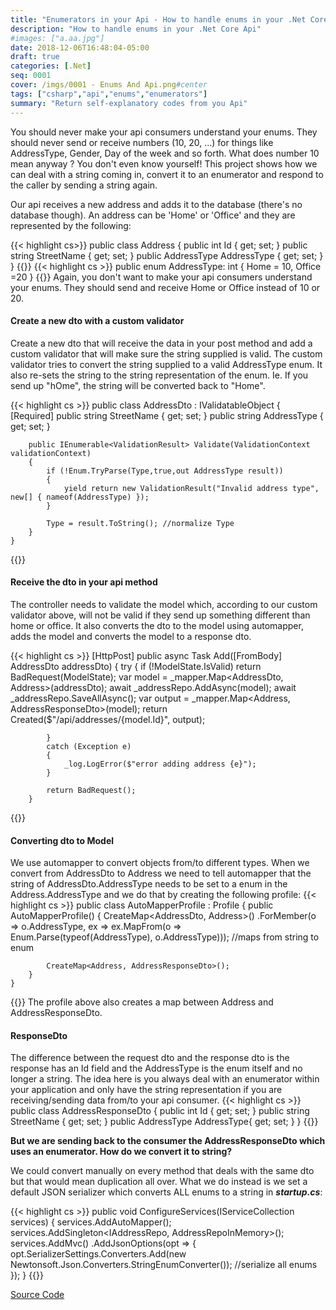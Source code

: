 ```yaml
---
title: "Enumerators in your Api - How to handle enums in your .Net Core Api"
description: "How to handle enums in your .Net Core Api"
#images: ["a.aa.jpg"]
date: 2018-12-06T16:48:04-05:00
draft: true
categories: [.Net]
seq: 0001
cover: /imgs/0001 - Enums And Api.png#center
tags: ["csharp","api","enums","enumerators"]
summary: "Return self-explanatory codes from you Api"
---
```

You should never make your api consumers understand your enums. They should never send or receive numbers (10, 20, ...) for things like AddressType, 
Gender, Day of the week and so forth. What does number 10 mean anyway ? You don't even know yourself! This project shows how we can deal with a string coming in, convert it to an enumerator and respond to the caller by sending a string again.

Our api receives a new address and adds it to the database (there's no database though). An address can be 'Home' or 'Office'
and they are represented by the following:

{{< highlight cs>}}
    public class Address
    {
        public int Id { get; set; }
        public string StreetName { get; set; }
        public AddressType AddressType { get; set; }
    }
{{</highlight>}}
{{< highlight cs >}}
    public enum AddressType: int
    {
        Home = 10,
        Office =20
    }
{{</highlight>}}
Again, you don't want to make your api consumers understand your enums. They should send and receive Home or Office instead of 10 or 20.

#### Create a new dto with a custom validator

Create a new dto that will receive the data in your post method and add a custom validator that will make sure the string supplied is valid. The custom validator tries to convert the string supplied to a valid AddressType enum. It also re-sets the string to the string representation of the enum. Ie. If you send up "hOme", the string will be converted back to "Home".

{{< highlight cs >}}
    public class AddressDto : IValidatableObject
    {
        [Required]
        public string StreetName { get; set; }
        public string AddressType { get; set; }

        public IEnumerable<ValidationResult> Validate(ValidationContext validationContext)
        {
            if (!Enum.TryParse(Type,true,out AddressType result))
            {
                yield return new ValidationResult("Invalid address type", new[] { nameof(AddressType) });
            }

            Type = result.ToString(); //normalize Type
        }
    }
{{</highlight>}}

#### Receive the dto in your api method

The controller needs to validate the model which, according to our custom validator above, will not be valid if they send up something different than home or office. It also converts the dto to the model using automapper, adds the model and converts the model to a response dto.

{{< highlight cs >}}
        [HttpPost]
        public async Task<IActionResult> Add([FromBody] AddressDto addressDto)
        {
            try
            {
                if (!ModelState.IsValid) return BadRequest(ModelState);
                var model = _mapper.Map<AddressDto, Address>(addressDto);
                await _addressRepo.AddAsync(model);
                await _addressRepo.SaveAllAsync();
                var output = _mapper.Map<Address, AddressResponseDto>(model);
                return Created($"/api/addresses/{model.Id}", output);

            }
            catch (Exception e)
            {
                _log.LogError($"error adding address {e}");
            }

            return BadRequest();
        }
{{</highlight>}}

#### Converting dto to Model

We use automapper to convert objects from/to different types. When we convert from AddressDto to Address we need to tell automapper that the string of AddressDto.AddressType needs to be set to a enum in the Address.AddressType and we do that by creating the following profile:
{{< highlight cs >}}
    public class AutoMapperProfile : Profile
    {
        public AutoMapperProfile()
        {
            CreateMap<AddressDto, Address>()
                .ForMember(o => o.AddressType, ex => ex.MapFrom(o => Enum.Parse(typeof(AddressType), o.AddressType))); //maps from string to enum

            CreateMap<Address, AddressResponseDto>();
        }
    }
{{</highlight>}}
The profile above also creates a map between Address and AddressResponseDto.

#### ResponseDto

The difference between the request dto and the response dto is the response has an Id field and the AddressType is the enum itself and no longer a string. The idea here is you always deal with an enumerator within your application and only have the string representation if you are receiving/sending data from/to your api consumer.
{{< highlight cs >}}
    public class AddressResponseDto
    {
        public int Id { get; set; }
        public string StreetName { get; set; }
        public AddressType AddressType{ get; set; }
    }
{{</highlight>}}

**But we are sending back to the consumer the AddressResponseDto which uses an enumerator. How do we convert it to string?**

We could convert manually on every method that deals with the same dto but that would mean duplication all over. What we do instead is we set a default JSON serializer which converts ALL enums to a string in **_startup.cs_**:

{{< highlight cs >}}
        public void ConfigureServices(IServiceCollection services)
        {
            services.AddAutoMapper();
            services.AddSingleton<IAddressRepo, AddressRepoInMemory>();
            services.AddMvc()
              .AddJsonOptions(opt => {
                  opt.SerializerSettings.Converters.Add(new Newtonsoft.Json.Converters.StringEnumConverter()); //serialize all enums
              });
        }
{{</highlight>}}


[Source Code](https://github.com/wleme/HandlingEnumsInApi)
